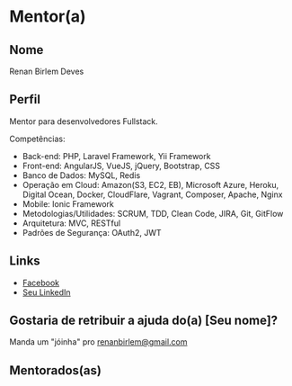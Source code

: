 # Mentor(a)

## Nome

Renan Birlem Deves

## Perfil

Mentor para desenvolvedores Fullstack.

Competências: 
- Back-end: PHP, Laravel Framework, Yii Framework
- Front-end: AngularJS, VueJS, jQuery, Bootstrap, CSS
- Banco de Dados: MySQL, Redis
- Operação em Cloud: Amazon(S3, EC2, EB), Microsoft Azure, Heroku, Digital Ocean, Docker, CloudFlare, Vagrant, Composer, Apache, Nginx
- Mobile: Ionic Framework
- Metodologias/Utilidades: SCRUM, TDD, Clean Code, JIRA, Git, GitFlow
- Arquitetura: MVC, RESTful
- Padrões de Segurança: OAuth2, JWT

## Links

* [Facebook](https://www.facebook.com/renanbirlemd)
* [Seu LinkedIn](https://www.linkedin.com/in/renanbirlem/)

## Gostaria de retribuir a ajuda do(a) [Seu nome]?

Manda um "jóinha" pro renanbirlem@gmail.com

## Mentorados(as)